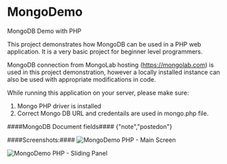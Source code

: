 MongoDemo
=========

MongoDB Demo with PHP

This project demonstrates how MongoDB can be used in a PHP web application.
It is a very basic project for beginner level programmers.

MongoDB connection from MongoLab hosting (https://mongolab.com) is used in this project demonstration, however a locally installed
instance can also be used with appropriate modifications in code.

While running this application on your server, please make sure:

1. Mongo PHP driver is installed
2. Correct Mongo DB URL and credentails are used in mongo.php file.

####MongoDB Document fields####
{"note","postedon"}


####Screenshots:####
<img src="http://jayeshcp.files.wordpress.com/2013/10/my_diary.png" alt="MongoDemo PHP - Main Screen">

<img src="http://jayeshcp.files.wordpress.com/2013/10/my_diary_and_jayeshcp_mongodemo-php.png" 
alt="MongoDemo PHP - Sliding Panel">
